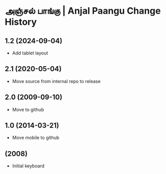 அஞ்சல் பாங்கு | Anjal Paangu Change History
====================

1.2 (2024-09-04)
----------------
* Add tablet layout

2.1 (2020-05-04)
----------------
* Move source from internal repo to release

2.0 (2009-09-10)
----------------------
* Move to github

1.0 (2014-03-21)
----------------------
* Move mobile to github

(2008)
----------------------
* Initial keyboard
